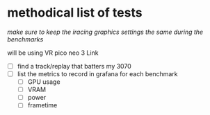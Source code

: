 # methodical list of tests

*make sure to keep the iracing graphics settings the same during the benchmarks*

will be using VR pico neo 3 Link

- [ ] find a track/replay that batters my 3070
- [ ] list the metrics to record in grafana for each benchmark
  - [ ] GPU usage
  - [ ] VRAM
  - [ ] power
  - [ ] frametime
